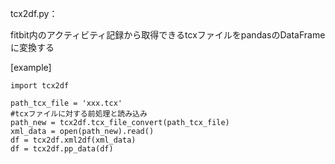 
tcx2df.py：

fitbit内のアクティビティ記録から取得できるtcxファイルをpandasのDataFrameに変換する

[example]

```
import tcx2df

path_tcx_file = 'xxx.tcx'
#tcxファイルに対する前処理と読み込み
path_new = tcx2df.tcx_file_convert(path_tcx_file)
xml_data = open(path_new).read()
df = tcx2df.xml2df(xml_data)
df = tcx2df.pp_data(df)
```
